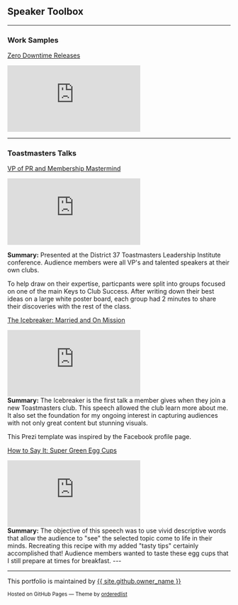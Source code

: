 ## Speaker Toolbox
---
### Work Samples

[Zero Downtime Releases](https://prezi.com/view/gZxZLNHcEPn5X673gAOK)
<div class="resp-container">
    <iframe class="resp-iframe" src="https://prezi.com/view/gZxZLNHcEPn5X673gAOK/embed/" frameborder="0" webkitallowfullscreen="" mozallowfullscreen="" allowfullscreen="" allow="autoplay; fullscreen"></iframe>
</div>    

---
### Toastmasters Talks 

[VP of PR and Membership Mastermind](https://prezi.com/view/VYnm1VGBdwLjTVj5RwM0)
<div class="resp-container">
    <iframe class="resp-iframe" src="https://prezi.com/view/VYnm1VGBdwLjTVj5RwM0/embed" frameborder="0" webkitallowfullscreen="" mozallowfullscreen="" allowfullscreen="" allow="autoplay; fullscreen"></iframe>
</div>    

<b>Summary:</b> Presented at the District 37 Toastmasters Leadership Institute conference.  Audience members were all VP's and talented speakers at their own clubs. 

To help draw on their expertise, particpants were split into groups focused on one of the main Keys to Club Success. After writing down their best ideas on a large white poster board, each group had 2 minutes to share their discoveries with the rest of the class. 

[The Icebreaker: Married and On Mission](https://prezi.com/view/Y3v5PLSmfUrcStZXNj0w/)
<div class="resp-container">
    <iframe class="resp-iframe" src="https://prezi.com/view/Y3v5PLSmfUrcStZXNj0w/embed/" frameborder="0" webkitallowfullscreen="" mozallowfullscreen="" allowfullscreen="" allow="autoplay; fullscreen"></iframe>
</div>    
<b>Summary:</b> The Icebreaker is the first talk a member gives when they join a new Toastmasters club. This speech allowed the club learn more about me. It also set the foundation for my ongoing interest in capturing audiences with not only great content but stunning visuals.

This Prezi template was inspired by the Facebook profile page.


[How to Say It: Super Green Egg Cups](https://prezi.com/view/FlFa7QiHCkqoku3xkWUf)
<div class="resp-container">
    <iframe class="resp-iframe" src="https://prezi.com/view/FlFa7QiHCkqoku3xkWUf/embed/" frameborder="0" webkitallowfullscreen="" mozallowfullscreen="" allowfullscreen="" allow="autoplay; fullscreen"></iframe>
</div>  
<b>Summary:</b> The objective of this speech was to use vivid descriptive words that allow the audience to "see" the selected topic come to life in their minds. Recreating this recipe with my added "tasty tips" certainly accomplished that! Audience members wanted to taste these egg cups that I still prepare at times for breakfast.
---

---
<p>This portfolio is maintained by <a href="{{ site.github.owner_url }}">{{ site.github.owner_name }}</a></p>
<p><small>Hosted on GitHub Pages &mdash; Theme by <a href="https://github.com/orderedlist">orderedlist</a></small></p>

